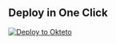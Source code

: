 
## Deploy in One Click

[![Deploy to Okteto](https://okteto.com/develop-okteto.svg)](https://cloud.okteto.com/deploy?repository=https://github.com/Leotr86/descarga8.1)

